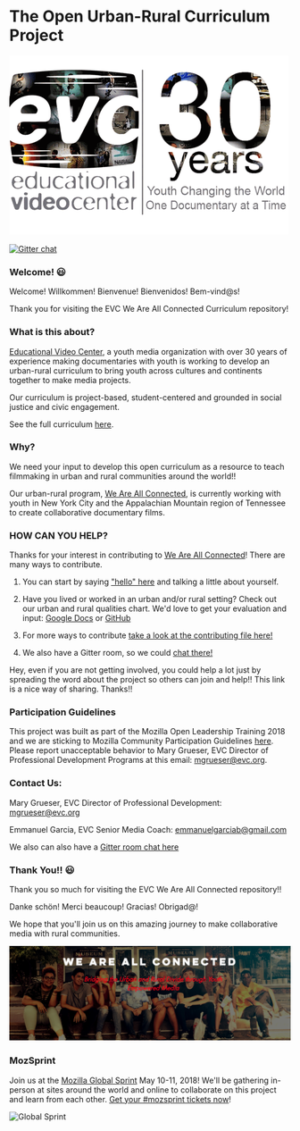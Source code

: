 # The Open Urban-Rural Curriculum Project



![alt text](https://raw.githubusercontent.com/EducationalVideoCenter/WAC/master/images/EVClogo1.gif)

[![Gitter chat](https://badges.gitter.im/gitterHQ/gitter.png)](https://gitter.im/EducationalVideoCenter/Lobby)

### Welcome! :smiley:

Welcome! Willkommen! Bienvenue! Bienvenidos! Bem-vind@s!

Thank you for visiting the EVC We Are All Connected Curriculum repository!
   

### What is this about?
[Educational Video Center](https://www.evc.org), a youth media organization with over 30 years of experience making documentaries with youth is working to develop an urban-rural curriculum to bring youth across cultures and continents together to make media projects.

Our curriculum is project-based, student-centered and grounded in social justice and civic engagement. 

See the full curriculum [here](https://drive.google.com/drive/folders/1p8s9Np4YHY3WpAC7A3QsFp9WH1nGCiIX). 
 
### Why?
We need your input to develop this open curriculum as a resource to teach filmmaking in urban and rural communities around the world!!

Our urban-rural program, [We Are All Connected](https://weareallconnected.wixsite.com/weareallconnected), is currently working with youth in New York City and the Appalachian Mountain region of Tennessee to create collaborative documentary films.



### HOW CAN YOU HELP?
Thanks for your interest in contributing to [We Are All Connected](https://weareallconnected.wixsite.com/weareallconnected)! There are many ways to contribute.

1. You can start by saying ["hello" here](https://github.com/EducationalVideoCenter/WAC/issues/5) and talking a little about yourself.

2. Have you lived or worked in an urban and/or rural setting? Check out our urban and rural qualities chart. We'd love to get your evaluation and input: [Google Docs](https://docs.google.com/document/d/1MAswOOi1dCkss9z91yVW3Ie8K4TyYpJ6XqAW_AlGVxY/edit) 
or
[GitHub](https://github.com/EducationalVideoCenter/WAC/blob/master/YPV%20Curriculum/Markdown%20Annotated%20Lessons/Urban%20and%20Rural%20Characteristics.md)  

3. For more ways to contribute [take a look at the contributing file here!](CONTRIBUTING.md)

4. We also have a Gitter room, so we could [chat there!](https://gitter.im/EducationalVideoCenter/Lobby)

Hey, even if you are not getting involved, you could help a lot just by spreading the word about the project so others can join and help!! 
This link is a nice way of sharing.  Thanks!!




### Participation Guidelines
This project was built as part of the Mozilla Open Leadership Training 2018 and we are sticking to Mozilla Community Participation Guidelines [here](CODE_OF_CONDUCT.md). Please report unacceptable behavior to Mary Grueser, EVC Director of Professional Development Programs at this email: mgrueser@evc.org.




### Contact Us:
Mary Grueser, EVC Director of Professional Development:  mgrueser@evc.org

Emmanuel Garcia, EVC Senior Media Coach: emmanuelgarciab@gmail.com

We also can also have a [Gitter room chat here](https://gitter.im/EducationalVideoCenter/Lobby)

### Thank You!! :smiley:
Thank you so much for visiting the EVC We Are All Connected repository!! 

Danke schön! Merci beaucoup! Gracias! Obrigad@!  

We hope that you'll join us on this amazing journey to make collaborative media with rural communities.


![alt text](https://github.com/EducationalVideoCenter/WAC/blob/master/images/Screen%20Shot%202018-04-17%20at%208.31.02%20PM.png)


### MozSprint

Join us at the [Mozilla Global Sprint](http://mozilla.github.io/global-sprint/) May 10-11, 2018! We'll be gathering in-person at sites around the world and online to collaborate on this project and learn from each other. [Get your #mozsprint tickets now](http://mozilla.github.io/global-sprint/)!

![Global Sprint](https://cloud.githubusercontent.com/assets/617994/24632585/b2b07dcc-1892-11e7-91cf-f9e473187cf7.png)


